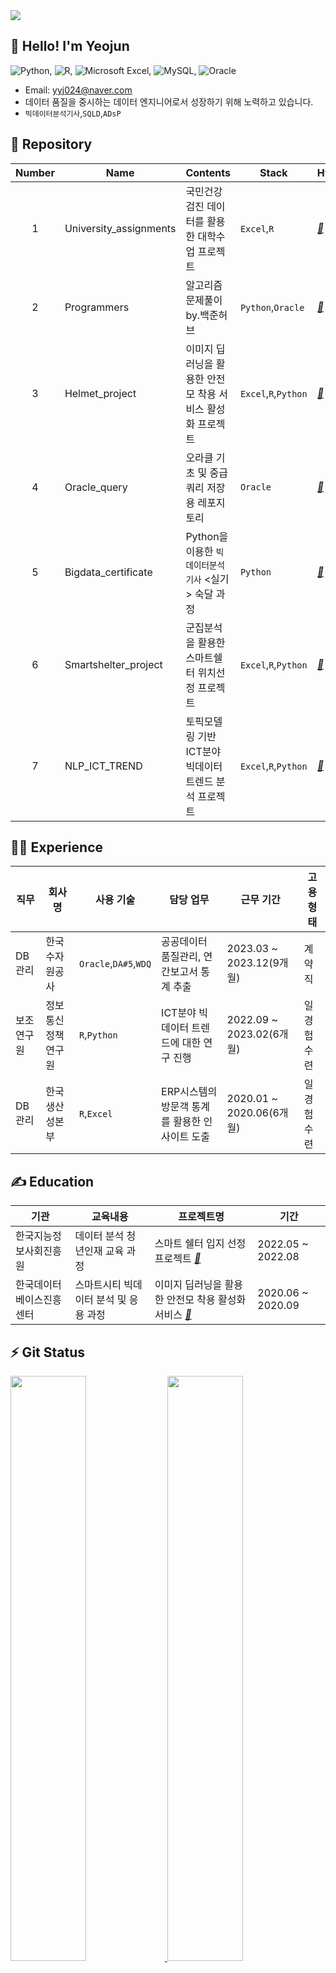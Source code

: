 <img src="https://capsule-render.vercel.app/api?type=Waving&color=0:2c7fb8,100:7fcdbb&height=200&section=header&text=Yeojun's%20Github&fontSize=50&fontAlignY=40&fontColor=ffffff" />

## 👋 Hello! I'm Yeojun
![Python](https://img.shields.io/badge/python-3670A0?style=for-the-badge&logo=python&logoColor=ffdd54), ![R](https://img.shields.io/badge/r-%23276DC3.svg?style=for-the-badge&logo=r&logoColor=white), ![Microsoft Excel](https://img.shields.io/badge/Microsoft_Excel-217346?style=for-the-badge&logo=microsoft-excel&logoColor=white), ![MySQL](https://img.shields.io/badge/mysql-4479A1.svg?style=for-the-badge&logo=mysql&logoColor=white), ![Oracle](https://img.shields.io/badge/Oracle-F80000?style=for-the-badge&logo=oracle&logoColor=white)
- Email: yyj024@naver.com
- 데이터 품질을 중시하는 데이터 엔지니어로서 성장하기 위해 노력하고 있습니다.
- `빅데이터분석기사`,`SQLD`,`ADsP`
  
## 💾 Repository
|Number|Name|Contents|Stack|HyperLink|
|:---:|---|---|---|---|
|1|University_assignments|국민건강검진 데이터를 활용한 대학수업 프로젝트|`Excel`,`R`|*[🔗](https://github.com/Yun024/University_assignments)*|
|2|Programmers|알고리즘 문제풀이 by.백준허브|`Python`,`Oracle`|*[🔗](https://github.com/Yun024/Programmers)*|
|3|Helmet_project|이미지 딥러닝을 활용한 안전모 착용 서비스 활성화 프로젝트|`Excel`,`R`,`Python`|*[🔗](https://github.com/Yun024/Helmet_project)*|
|4|Oracle_query|오라클 기초 및 중급 쿼리 저장용 레포지토리|`Oracle`|*[🔗](https://github.com/Yun024/Oracle_query)*|
|5|Bigdata_certificate|Python을 이용한 `빅데이터분석기사` <실기> 숙달 과정|`Python`|*[🔗](https://github.com/Yun024/Bigdata_certificate)*|
|6|Smartshelter_project|군집분석을 활용한 스마트쉘터 위치선정 프로젝트|`Excel`,`R`,`Python`|*[🔗](https://github.com/Yun024/Smartshelter_project)*|
|7|NLP_ICT_TREND|토픽모델링 기반 ICT분야 빅데이터 트렌드 분석 프로젝트|`Excel`,`R`,`Python`|*[🔗](https://github.com/Yun024/NLP_ICT_Trend)*|

## 👩‍💻 Experience
|직무|회사명|사용 기술|담당 업무|근무 기간|고용형태|
|---|---|---|---|---|---|
|DB관리|한국수자원공사|`Oracle`,`DA#5`,`WDQ`|공공데이터 품질관리, 연간보고서 통계 추출|2023.03 ~ 2023.12(9개월)|계약직|
|보조연구원|정보통신정책연구원|`R`,`Python`|ICT분야 빅데이터 트렌드에 대한 연구 진행|2022.09 ~ 2023.02(6개월)|일경험수련|
|DB관리|한국생산성본부|`R`,`Excel`|ERP시스템의 방문객 통계를 활용한 인사이트 도출|2020.01 ~ 2020.06(6개월)|일경험수련|

## ✍ Education
|기관|교육내용|프로젝트명|기간|
|---|---|---|---|
|한국지능정보사회진흥원|데이터 분석 청년인재 교육 과정|스마트 쉘터 입지 선정 프로젝트 *[🔗](https://github.com/Yun024/Smartshelter_project)*|2022.05 ~ 2022.08|
|한국데이터베이스진흥센터|스마트시티 빅데이터 분석 및 응용 과정|이미지 딥러닝을 활용한 안전모 착용 활성화 서비스 *[🔗](https://github.com/Yun024/Helmet_project)*|2020.06 ~ 2020.09|

## ⚡ Git Status 
<a href="https://github.com/anuraghazra/github-readme-stats">
  <img src="https://github-readme-stats.vercel.app/api?username=Yun024&show_icons=true&theme=material-palenight&hide_border=true&bg_color=20232a&icon_color=E3E3E3A8&text_color=fff&title_color=6495ED&count_private=true" width=49% />
</a>
<a href="https://github.com/Yun024/github-stats">
 <img src="https://github-readme-stats.vercel.app/api/top-langs/?username=Yun024&layout=compact&theme=material-palenight&text_color=fff&title_color=6495ED" width=49% />
</a>
<a href="https://github.com/ashutosh00710/github-readme-activity-graph">


<!--
**Yun024/Yun024** is a ✨ _special_ ✨ repository because its `README.md` (this file) appears on your GitHub profile.

Here are some ideas to get you started:

- 🔭 I’m currently working on ...
- 🌱 I’m currently learning ...
- 👯 I’m looking to collaborate on ...
- 🤔 I’m looking for help with ...
- 💬 Ask me about ...
- 📫 How to reach me: ...
- 😄 Pronouns: ...
- ⚡ Fun fact: ...
-->
